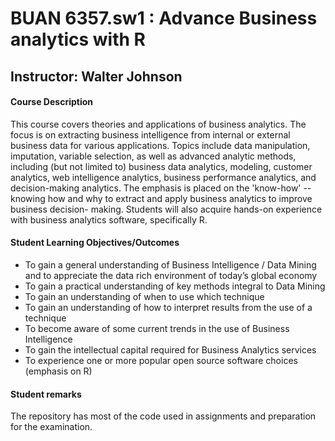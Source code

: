 # BUAN 6357.sw1 : Advance Business analytics with R

## Instructor: Walter Johnson

#### Course Description

<p>This course covers theories and applications of business analytics. The focus is on extracting business intelligence from internal or external business data for various applications. Topics include data manipulation, imputation, variable selection, as well as advanced analytic methods, including (but not limited to) business data analytics, modeling, customer analytics, web intelligence analytics, business performance analytics, and decision-making analytics. The emphasis is placed on the 'know-how' -- knowing how and why to extract and apply business analytics to improve business decision- making. Students will also acquire hands-on experience with business analytics software, specifically R.</p>

#### Student Learning Objectives/Outcomes

* To gain a general understanding of Business Intelligence / Data Mining and to appreciate the data rich environment of today’s global economy
* To gain a practical understanding of key methods integral to Data Mining
* To gain an understanding of when to use which technique
* To gain an understanding of how to interpret results from the use of a technique
* To become aware of some current trends in the use of Business Intelligence
* To gain the intellectual capital required for Business Analytics services
* To experience one or more popular open source software choices (emphasis on R)

#### Student remarks

The repository has most of the code used in assignments and preparation for the examination.
